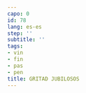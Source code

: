 ```yaml
---
capo: 0
id: 78
lang: es-es
step: ''
subtitle: ''
tags:
- vin
- fin
- pas
- pen
title: GRITAD JUBILOSOS
---
```


